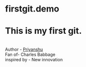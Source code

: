 # firstgit.demo
<h1>This is my first git.</h1><br> 
Author - <u>Priyanshu</u><br>
Fan of- Charles Babbage<br>
inspired by - New innovation

